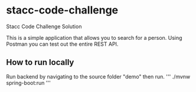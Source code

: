 # stacc-code-challenge
Stacc Code Challenge Solution

This is a simple application that allows you to search for a person. Using Postman you can test out the entire REST API.

## How to run locally
Run backend by navigating to the source folder "demo" then run.
'''
./mvnw spring-boot:run
'''
